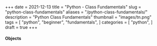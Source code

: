 +++ 
date = 2021-12-13
title = "Python - Class Fundamentals"
slug = "python-class-fundamentals" 
aliases = "/python-class-fundamentals/"
description = "Python Class Fundamentals"
thumbnail = "images/tn.png"
tags = [
    "python",
    "beginner",
    "fundamentals",
]
categories = [
    "python",
]
draft = true
+++

#### Objects


